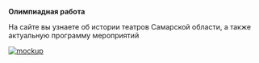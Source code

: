 **Олимпиадная работа**

На сайте вы узнаете об истории театров Самарской области, а также актуальную программу мероприятий

[![mockup](mockup "mockup")](img/macbookgold_front.png "mockup")
